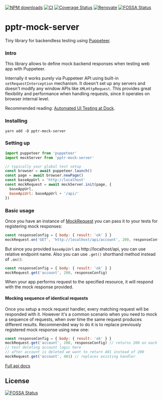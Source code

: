 [![NPM downloads](https://img.shields.io/npm/dm/pptr-mock-server.svg?style=flat)](https://www.npmjs.com/package/pptr-mock-server)
[![CI](https://github.com/ermakovich/pptr-mock-server/actions/workflows/node.js.yml/badge.svg)](https://github.com/ermakovich/pptr-mock-server/actions/workflows/node.js.yml)
[![Coverage Status](https://coveralls.io/repos/github/ermakovich/pptr-mock-server/badge.svg)](https://coveralls.io/github/ermakovich/pptr-mock-server)
[![Renovate](https://img.shields.io/badge/renovate-enabled-brightgreen.svg)](https://github.com/ermakovich/pptr-mock-server/issues/139)
[![FOSSA Status](https://app.fossa.io/api/projects/git%2Bgithub.com%2Fermakovich%2Fpptr-mock-server.svg?type=shield)](https://app.fossa.io/projects/git%2Bgithub.com%2Fermakovich%2Fpptr-mock-server?ref=badge_shield)

# pptr-mock-server

Tiny library for backendless testing using [Puppeteer](https://pptr.dev/).

### Intro

This library allows to define mock backend responses when testing web app with
Puppeteer.

Internally it works purely via Puppeteer API using built-in
`setRequestInterception` mechanism. It doesn't set up any servers and doesn't
modify any window APIs like `XMLHttpRequest`. This provides great flexibility
and performance when handling requests, since it operates on browser internal
level.

Recommended reading: [Automated UI Testing at Dock](https://ermakovich.ru/posts/automated-ui-testing-at-dock/).

### Installing

```
yarn add -D pptr-mock-server
```

### Setting up

```JavaScript
import puppeteer from 'puppeteer'
import mockServer from 'pptr-mock-server'

// typically your global test setup
const browser = await puppeteer.launch()
const page = await browser.newPage()
const baseAppUrl = 'http://localhost'
const mockRequest = await mockServer.init(page, {
  baseAppUrl,
  baseApiUrl: baseAppUrl + '/api/'
})
```

### Basic usage

Once you have an instance of [MockRequest](api.md#mockrequest) you can pass it to your tests for registering mock responses:

```JavaScript
const responseConfig = { body: { result: 'ok' } }
mockRequest.on('GET', 'http://localhost/api/account', 200, responseConfig)
```

But since you provided `baseApiUrl` as http://localhost/api, you can use relative endpoint name. Also you can use `.get()` shorthand method instead of `.on()`:

```JavaScript
const responseConfig = { body: { result: 'ok' } }
mockRequest.get('account', 200, responseConfig)
```

When your app performs request to the specified resource, it will respond with
the mock response provided.

#### Mocking sequence of identical requests

Once you setup a mock request handler, every matching request will be responded with it. However it's a common scenario when you need to mock a sequence of requests, when over time the same request produces different results. Recommended way to do it is to replace previously registered mock response using new one:

```JavaScript
const responseConfig = { body: { result: 'ok' } }
mockRequest.get('account', 200, responseConfig) // returns 200 on each request
// test deleting account logic here
// after account is deleted we want to return 401 instead of 200
mockRequest.get('account', 401) // replaces existing handler
```

[Full api docs](docs/api.md)

## License

[![FOSSA Status](https://app.fossa.io/api/projects/git%2Bgithub.com%2Fermakovich%2Fpptr-mock-server.svg?type=large)](https://app.fossa.io/projects/git%2Bgithub.com%2Fermakovich%2Fpptr-mock-server?ref=badge_large)
